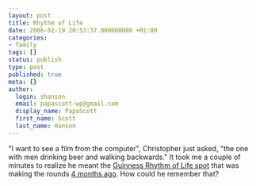 ```yaml
---
layout: post
title: Rhythm of Life
date: 2006-02-19 20:53:37.000000000 +01:00
categories:
- family
tags: []
status: publish
type: post
published: true
meta: {}
author:
  login: shanson
  email: papascott-wp@gmail.com
  display_name: PapaScott
  first_name: Scott
  last_name: Hanson
---
```

<p>"I want to see a film from the computer", Christopher just asked, "the one with men drinking beer and walking backwards." It took me a couple of minutes to realize he meant the <a href="http://www.framestore-cfc.com/press/05pr/051003noitulove/" title="Framestore CFC Press Release">Guinness Rhythm of Life spot</a> that was making the rounds <a href="http://www.technorati.com/search/guinness%20%22rhythm%20of%20life%22" title="Technorati Search: guiness rhythm of life">4 months ago</a>. How could he remember that?</p>

